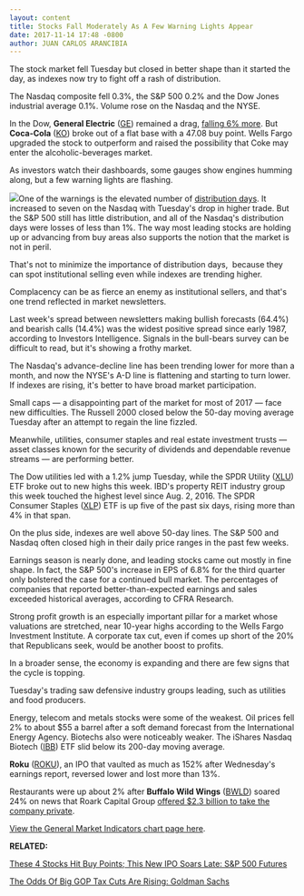```yaml
---
layout: content
title: Stocks Fall Moderately As A Few Warning Lights Appear
date: 2017-11-14 17:48 -0800
author: JUAN CARLOS ARANCIBIA
---
```






The stock market fell Tuesday but closed in better shape than it started the day, as indexes now try to fight off a rash of distribution.




The Nasdaq composite fell 0.3%, the S&P 500 0.2% and the Dow Jones industrial average 0.1%. Volume rose on the Nasdaq and the NYSE.


In the Dow, **General Electric** ([GE](https://research.investors.com/quote.aspx?symbol=GE)) remained a drag, [falling 6% more](https://www.investors.com/news/general-electric-keeps-diving-as-longtime-bull-sees-no-meaningful-changes/). But **Coca-Cola** ([KO](https://research.investors.com/quote.aspx?symbol=KO)) broke out of a flat base with a 47.08 buy point. Wells Fargo upgraded the stock to outperform and raised the possibility that Coke may enter the alcoholic-beverages market.


As investors watch their dashboards, some gauges show engines humming along, but a few warning lights are flashing.


![](https://www.investors.com/wp-content/uploads/2017/11/MP_7x2_111417-216x300.png)One of the warnings is the elevated number of [distribution days](http://www.investors.com/ibd-university/market-timing/market-tops/). It increased to seven on the Nasdaq with Tuesday's drop in higher trade. But the S&P 500 still has little distribution, and all of the Nasdaq's distribution days were losses of less than 1%. The way most leading stocks are holding up or advancing from buy areas also supports the notion that the market is not in peril.


That's not to minimize the importance of distribution days,  because they can spot institutional selling even while indexes are trending higher.


Complacency can be as fierce an enemy as institutional sellers, and that's one trend reflected in market newsletters.


Last week's spread between newsletters making bullish forecasts (64.4%) and bearish calls (14.4%) was the widest positive spread since early 1987, according to Investors Intelligence. Signals in the bull-bears survey can be difficult to read, but it's showing a frothy market.


The Nasdaq's advance-decline line has been trending lower for more than a month, and now the NYSE's A-D line is flattening and starting to turn lower. If indexes are rising, it's better to have broad market participation.


Small caps — a disappointing part of the market for most of 2017 — face new difficulties. The Russell 2000 closed below the 50-day moving average Tuesday after an attempt to regain the line fizzled.


Meanwhile, utilities, consumer staples and real estate investment trusts — asset classes known for the security of dividends and dependable revenue streams — are performing better.


The Dow utilities led with a 1.2% jump Tuesday, while the SPDR Utility ([XLU](https://research.investors.com/quote.aspx?symbol=XLU)) ETF broke out to new highs this week. IBD's property REIT industry group this week touched the highest level since Aug. 2, 2016. The SPDR Consumer Staples ([XLP](https://research.investors.com/quote.aspx?symbol=XLP)) ETF is up five of the past six days, rising more than 4% in that span.


On the plus side, indexes are well above 50-day lines. The S&P 500 and Nasdaq often closed high in their daily price ranges in the past few weeks.


Earnings season is nearly done, and leading stocks came out mostly in fine shape. In fact, the S&P 500's increase in EPS of 6.8% for the third quarter only bolstered the case for a continued bull market. The percentages of companies that reported better-than-expected earnings and sales exceeded historical averages, according to CFRA Research.


Strong profit growth is an especially important pillar for a market whose valuations are stretched, near 10-year highs according to the Wells Fargo Investment Institute. A corporate tax cut, even if comes up short of the 20% that Republicans seek, would be another boost to profits.


In a broader sense, the economy is expanding and there are few signs that the cycle is topping.


Tuesday's trading saw defensive industry groups leading, such as utilities and food producers.


Energy, telecom and metals stocks were some of the weakest. Oil prices fell 2% to about $55 a barrel after a soft demand forecast from the International Energy Agency. Biotechs also were noticeably weaker. The iShares Nasdaq Biotech ([IBB](https://research.investors.com/quote.aspx?symbol=IBB)) ETF slid below its 200-day moving average.


**Roku** ([ROKU](https://research.investors.com/quote.aspx?symbol=ROKU)), an IPO that vaulted as much as 152% after Wednesday's earnings report, reversed lower and lost more than 13%.


Restaurants were up about 2% after **Buffalo Wild Wings** ([BWLD](https://research.investors.com/quote.aspx?symbol=BWLD)) soared 24% on news that Roark Capital Group [offered $2.3 billion to take the company private](https://www.investors.com/news/buffalo-wild-wings-gets-2-3-billion-plus-buyout-bid-from-roark-capital-wsj/).


[View the General Market Indicators chart page here](https://www.investors.com/wp-content/uploads/2017/11/IBD1411152732GMI.pdf).


**RELATED:**


[These 4 Stocks Hit Buy Points; This New IPO Soars Late: S&P 500 Futures](https://www.investors.com/market-trend/stock-market-today/western-digital-jack-in-the-box-cantel-medical-hit-buys-new-ipo-soars-late-sp-500-futures/)


[The Odds Of Big GOP Tax Cuts Are Rising: Goldman Sachs](https://www.investors.com/news/economy/the-biggest-shoe-will-soon-drop-on-gop-tax-cuts/)




